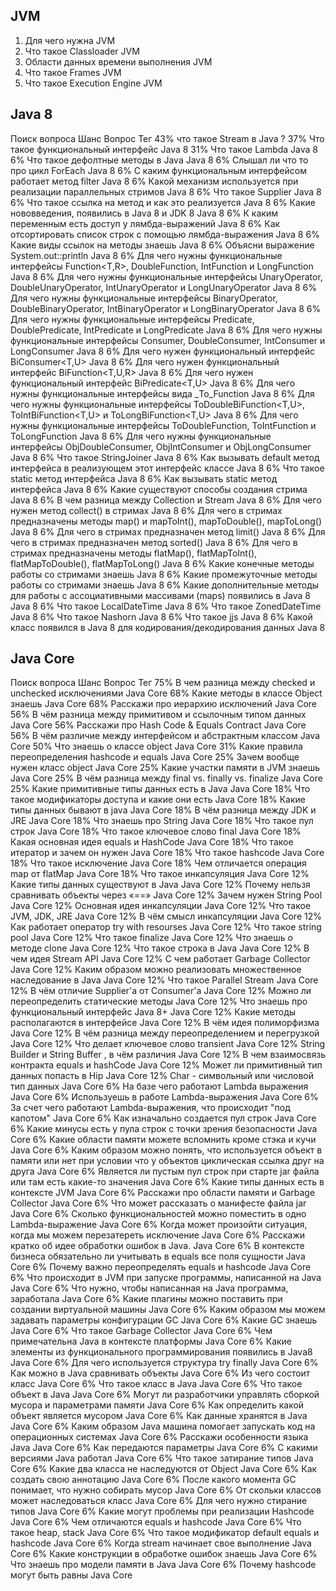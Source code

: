 ## JVM

1. Для чего нужна JVM
2. Что такое Classloader JVM
3. Области данных времени выполнения JVM
4. Что такое Frames JVM
5. Что такое Execution Engine JVM


## Java 8

Поиск вопроса
Шанс Вопрос Тег
43% что такое Stream в Java ?
37% Что такое функциональный интерфейс Java 8
31% Что такое Lambda Java 8
6% Что такое дефолтные методы в Java Java 8
6% Слышал ли что то про цикл ForEach Java 8
6% С каким функциональным интерфейсом работает метод filter Java 8
6% Какой механизм используется при реализации параллельных стримов Java 8
6% Что такое Supplier Java 8
6% Что такое ссылка на метод и как это реализуется Java 8
6% Какие нововведения, появились в Java 8 и JDK 8 Java 8
6% К каким переменным есть доступ у лямбда-выражений Java 8
6% Как отсортировать список строк с помощью лямбда-выражения Java 8
6% Какие виды ссылок на методы знаешь Java 8
6% Объясни выражение System.out::println Java 8
6% Для чего нужны функциональные интерфейсы Function<T,R>, DoubleFunction<R>,
IntFunction<R> и LongFunction<R>    Java 8
6% Для чего нужны функциональные интерфейсы UnaryOperator<T>,
DoubleUnaryOperator, IntUnaryOperator и LongUnaryOperator Java 8
6% Для чего нужны функциональные интерфейсы BinaryOperator<T>,
DoubleBinaryOperator, IntBinaryOperator и LongBinaryOperator Java 8
6% Для чего нужны функциональные интерфейсы Predicate<T>, DoublePredicate,
IntPredicate и LongPredicate Java 8
6% Для чего нужны функциональные интерфейсы Consumer<T>, DoubleConsumer,
IntConsumer и LongConsumer Java 8
6% Для чего нужен функциональный интерфейс BiConsumer<T,U>    Java 8
6% Для чего нужен функциональный интерфейс BiFunction<T,U,R>    Java 8
6% Для чего нужен функциональный интерфейс BiPredicate<T,U>    Java 8
6% Для чего нужны функциональные интерфейсы вида _To_Function Java 8
6% Для чего нужны функциональные интерфейсы ToDoubleBiFunction<T,U>,
ToIntBiFunction<T,U> и ToLongBiFunction<T,U>    Java 8
6% Для чего нужны функциональные интерфейсы ToDoubleFunction<T>,
ToIntFunction<T> и ToLongFunction<T>    Java 8
6% Для чего нужны функциональные интерфейсы ObjDoubleConsumer<T>,
ObjIntConsumer<T> и ObjLongConsumer<T>    Java 8
6% Что такое StringJoiner Java 8
6% Как вызывать default метод интерфейса в реализующем этот интерфейс классе
Java 8
6% Что такое static метод интерфейса Java 8
6% Как вызывать static метод интерфейса Java 8
6% Какие существуют способы создания стрима Java 8
6% В чем разница между Collection и Stream Java 8
6% Для чего нужен метод collect() в стримах Java 8
6% Для чего в стримах предназначены методы map() и mapToInt(), mapToDouble(),
mapToLong()    Java 8
6% Для чего в стримах предназначен метод limit()    Java 8
6% Для чего в стримах предназначен метод sorted()    Java 8
6% Для чего в стримах предназначены методы flatMap(), flatMapToInt(),
flatMapToDouble(), flatMapToLong()    Java 8
6% Какие конечные методы работы со стримами знаешь Java 8
6% Какие промежуточные методы работы со стримами знаешь Java 8
6% Какие дополнительные методы для работы с ассоциативными массивами (maps)
появились в Java 8 Java 8
6% Что такое LocalDateTime Java 8
6% Что такое ZonedDateTime Java 8
6% Что такое Nashorn Java 8
6% Что такое jjs Java 8
6% Какой класс появился в Java 8 для кодирования/декодирования данных Java 8

## Java Core

Поиск вопроса
Шанс Вопрос Тег
75% В чем разница между checked и unchecked исключениями Java Core
68% Какие методы в классе Object знаешь Java Core
68% Расскажи про иерархию исключений Java Core
56% В чём разница между примитивом и ссылочным типом данных Java Core
56% Расскажи про Hash Code & Equals Contract Java Core
56% В чём различие между интерфейсом и абстрактным классом Java Core
50% Что знаешь о классе object Java Core
31% Какие правила переопределения hashcode и equals Java Core
25% Зачем вообще нужен класс object Java Core
25% Какие участки памяти в JVM знаешь Java Core
25% В чём разница между final vs. finally vs. finalize Java Core
25% Какие примитивные типы данных есть в Java Java Core
18% Что такое модификаторы доступа и какие они есть Java Core
18% Какие типы данных бывают в java Java Core
18% В чём разница между JDK и JRE Java Core
18% Что знаешь про String Java Core
18% Что такое пул строк Java Core
18% Что такое ключевое слово final Java Core
18% Какая основная идея equals и HashCode Java Core
18% Что такое итератор и зачем он нужен Java Core
18% Что такое hashcode Java Core
18% Что такое исключение Java Core
18% Чем отличается операция map от flatMap Java Core
18% Что такое инкапсуляция Java Core
12% Какие типы данных существуют в Java Java Core
12% Почему нельзя сравнивать объекты через «==» Java Core
12% Зачем нужен String Pool Java Core
12% Основная идея инкапсуляции Java Core
12% Что такое JVM, JDK, JRE Java Core
12% В чём смысл инкапсуляции Java Core
12% Как работает оператор try with resourses Java Core
12% Что такое string pool Java Core
12% Что такое finalize Java Core
12% Что знаешь о методе clone Java Core
12% Что такое строка в Java Java Core
12% В чем идея Stream API Java Core
12% С чем работает Garbage Collector Java Core
12% Каким образом можно реализовать множественное наследование в Java Java Core
12% Что такое Parallel Stream Java Core
12% В чём отличие Supplier'а от Consumer'а Java Core
12% Можно ли переопределить статические методы Java Core
12% Что знаешь про функциональный интерфейс Java 8+ Java Core
12% Какие методы располагаются в интерфейсе Java Core
12% В чём идея полиморфизма Java Core
12% В чём разница между переопределением и перегрузкой Java Core
12% Что делает ключевое слово transient Java Core
12% String Builder и String Buffer , в чём различия Java Core
12% В чем взаимосвязь контракта equals и hashCode Java Core
12% Может ли примитивный тип данных попасть в Hip Java Core
12% Char - символьный или числовой тип данных Java Core
6% На базе чего работают Lambda выражения Java Core
6% Используешь в работе Lambda-выражения Java Core
6% За счет чего работают Lambda-выражения, что происходит "под капотом"    Java
Core
6% Как изначально создается пул строк Java Core
6% Какие минусы есть у пула строк с точки зрения безопасности Java Core
6% Какие области памяти можете вспомнить кроме стэка и кучи Java Core
6% Каким образом можно понять, что используется объект в памяти или нет при
условии что у объектов циклическая ссылка друг на друга Java Core
6% Является ли пустым пул строк при старте jar файла или там есть какие-то
значения Java Core
6% Какие типы данных есть в контексте JVM Java Core
6% Расскажи про области памяти и Garbage Collector Java Core
6% Что может рассказать о манифесте файла jar Java Core
6% Сколько функциональностей можно поместить в одно Lambda-выражение Java Core
6% Когда может произойти ситуация, когда мы можем перезатереть исключение Java
Core
6% Расскажи кратко об идее обработки ошибок в Java. Java Core
6% В контексте бизнеса обязательно ли учитывать в equals все поля сущности Java
Core
6% Почему важно переопределять equals и hashcode Java Core
6% Что происходит в JVМ при запуске программы, написанной на Java Java Core
6% Что нужно, чтобы написанная на Java программа, заработала Java Core
6% Какие плагины можно поставить при создании виртуальной машины Java Core
6% Каким образом мы можем задавать параметры конфигурации GC Java Core
6% Какие GC знаешь Java Core
6% Что такое Garbage Collector Java Core
6% Чем примечательна Java в контексте платформы Java Core
6% Какие элементы из функционального программирования появились в Java8 Java
Core
6% Для чего используется структура try finally Java Core
6% Как можно в Java сравнивать объекты Java Core
6% Из чего состоит класс Java Core
6% Что такое класс в Java Java Core
6% Что такое объект в Java Java Core
6% Могут ли разработчики управлять сборкой мусора и параметрами памяти Java Core
6% Как определить какой объект является мусором Java Core
6% Как данные хранятся в Java Java Core
6% Каким образом Java машина помогает запускать код на операционных системах
Java Core
6% Расскажи особенности языка Java Java Core
6% Как передаются параметры Java Core
6% С какими версиями Java работал Java Core
6% Что такое затирание типов Java Core
6% Какие два класса не наследуются от Object Java Core
6% Как создать свою аннотацию Java Core
6% После какого момента GC понимает, что нужно собирать мусор Java Core
6% От скольки классов может наследоваться класс Java Core
6% Для чего нужно стирание типов Java Core
6% Какие могут проблемы при реализации Hashcode Java Core
6% Чем отличаются equals и hashcode Java Core
6% Что такое heap, stack Java Core
6% Что такое модификатор default equals и hashcode Java Core
6% Когда stream начинает свое выполнение Java Core
6% Какие конструкции в обработке ошибок знаешь Java Core
6% Что знаешь про модели памяти в Java Java Core
6% Почему hashcode могут быть равны Java Core